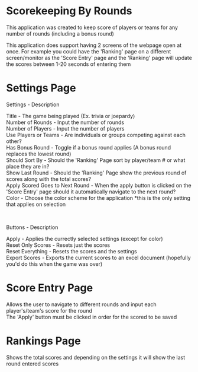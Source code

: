 # Scorekeeping By Rounds

This application was created to keep score of players or teams for any number of rounds (including a bonus round)

This application does support having 2 screens of the webpage open at once. For example you could have the 'Ranking' page on a different screen/monitor as the 'Score Entry' page and the 'Ranking' page will update the scores between 1-20 seconds of entering them



# Settings Page

Settings - Description

Title - The game being played (Ex. trivia or joepardy) <br/>
Number of Rounds - Input the number of rounds <br/>
Number of Players - Input the number of players <br/>
Use Players or Teams - Are individuals or groups competing against each other? <br/>
Has Bonus Round - Toggle if a bonus round applies (A bonus round replaces the lowest round) <br/>
Should Sort By - Should the 'Ranking' Page sort by player/team # or what place they are in? <br/>
Show Last Round - Should the 'Ranking' Page show the previous round of scores along with the total scores? <br/>
Apply Scored Goes to Next Round - When the apply button is clicked on the 'Score Entry' page should it automatically navigate to the next round? <br/>
Color - Choose the color scheme for the application *this is the only setting that applies on selection <br/>

<br/>

Buttons - Description

Apply - Applies the currectly selected settings (except for color)<br/>
Reset Only Scores - Resets just the scores<br/>
Reset Everything - Resets the scores and the settings<br/>
Export Scores - Exports the current scores to an excel document (hopefully you'd do this when the game was over)<br/>

# Score Entry Page

Allows the user to navigate to different rounds and input each player's/team's score for the round <br/>
The 'Apply' button must be clicked in order for the scored to be saved <br/>

# Rankings Page

Shows the total scores and depending on the settings it will show the last round entered scores <br/>
